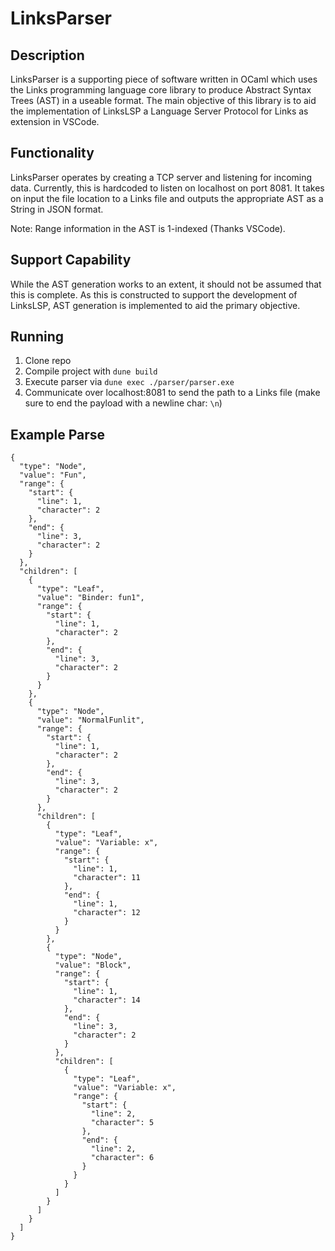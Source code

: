 # LinksParser
## Description
LinksParser is a supporting piece of software written in OCaml which uses the Links programming language core library to produce Abstract Syntax Trees (AST) in a useable format. The main objective of this library is to aid the implementation of LinksLSP a Language Server Protocol for Links as extension in VSCode. 
## Functionality
LinksParser operates by creating a TCP server and listening for incoming data. Currently, this is hardcoded to listen on localhost on port 8081. It takes on input the file location to a Links file and outputs the appropriate AST as a String in JSON format. 

Note: Range information in the AST is 1-indexed (Thanks VSCode).
## Support Capability
While the AST generation works to an extent, it should not be assumed that this is complete. As this is constructed to support the development of LinksLSP, AST generation is implemented to aid the primary objective.

## Running
1. Clone repo
2. Compile project with `dune build`
3. Execute parser via `dune exec ./parser/parser.exe`
4. Communicate over localhost:8081 to send the path to a Links file (make sure to end the payload with a newline char: `\n`)


## Example Parse
```
{
  "type": "Node",
  "value": "Fun",
  "range": {
    "start": {
      "line": 1,
      "character": 2
    },
    "end": {
      "line": 3,
      "character": 2
    }
  },
  "children": [
    {
      "type": "Leaf",
      "value": "Binder: fun1",
      "range": {
        "start": {
          "line": 1,
          "character": 2
        },
        "end": {
          "line": 3,
          "character": 2
        }
      }
    },
    {
      "type": "Node",
      "value": "NormalFunlit",
      "range": {
        "start": {
          "line": 1,
          "character": 2
        },
        "end": {
          "line": 3,
          "character": 2
        }
      },
      "children": [
        {
          "type": "Leaf",
          "value": "Variable: x",
          "range": {
            "start": {
              "line": 1,
              "character": 11
            },
            "end": {
              "line": 1,
              "character": 12
            }
          }
        },
        {
          "type": "Node",
          "value": "Block",
          "range": {
            "start": {
              "line": 1,
              "character": 14
            },
            "end": {
              "line": 3,
              "character": 2
            }
          },
          "children": [
            {
              "type": "Leaf",
              "value": "Variable: x",
              "range": {
                "start": {
                  "line": 2,
                  "character": 5
                },
                "end": {
                  "line": 2,
                  "character": 6
                }
              }
            }
          ]
        }
      ]
    }
  ]
}
```